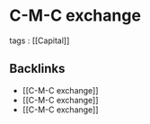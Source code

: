 # C-M-C exchange

tags
: [[Capital]]


<a id="org0f92355"></a>

## Backlinks

-   [[C-M-C exchange]]
-   [[C-M-C exchange]]
-   [[C-M-C exchange]]
